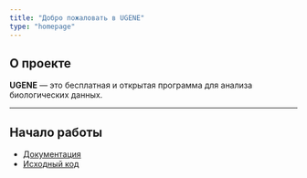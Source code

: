 ```yaml
---
title: "Добро пожаловать в UGENE"
type: "homepage"
---
```


## О проекте

**UGENE** — это бесплатная и открытая программа для анализа биологических данных.

---

## Начало работы

- [Документация](/docs/)
- [Исходный код](https://github.com/ugeneunipro/ugene)
